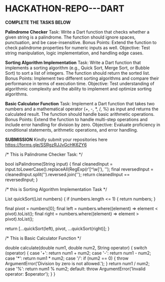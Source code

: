 # HACKATHON-REPO---DART

**COMPLETE THE TASKS BELOW**

**Palindrome Checker**
Task: Write a Dart function that checks whether a given string is a palindrome. The function should ignore spaces, punctuation, and be case-insensitive.
Bonus Points: Extend the function to check palindrome properties for numeric inputs as well.
Objective: Test string manipulation, logic implementation, and handling edge cases.
 
**Sorting Algorithm Implementation**
Task: Write a Dart function that implements a sorting algorithm (e.g., Quick Sort, Merge Sort, or Bubble Sort) to sort a list of integers. The function should return the sorted list.
Bonus Points: Implement two different sorting algorithms and compare their performance in terms of execution time.
Objective: Test understanding of algorithmic complexity and the ability to implement and optimize sorting algorithms.

**Basic Calculator Function**
Task: Implement a Dart function that takes two numbers and a mathematical operator (+, -, *, /, %) as input and returns the calculated result. The function should handle basic arithmetic operations.
Bonus Points: Extend the function to handle multi-step operations and include error handling for division by zero.
Objective: Evaluate proficiency in conditional statements, arithmetic operations, and error handling.

**SUBMISSION**
Kindly submit your repositories here https://forms.gle/SSRgzRJJvGcHK6ZY6

/* This is Palindrome Checker Task: */


bool isPalindrome(String input) {
  final cleanedInput = input.toLowerCase().replaceAll(RegExp(r'[^\w]'), '');
  final reversedInput = cleanedInput.split('').reversed.join('');
  return cleanedInput == reversedInput;
}

/* this is Sorting Algorithm Implementation Task */

List<int> quickSort(List<int> numbers) {
  if (numbers.length <= 1) {
    return numbers;
  }

  final pivot = numbers[0];
  final left = numbers.where((element) => element < pivot).toList();
  final right = numbers.where((element) => element > pivot).toList();

  return [...quickSort(left), pivot, ...quickSort(right)];
}

/* This is Basic Calculator Function */

double calculate(double num1, double num2, String operator) {
  switch (operator) {
    case '+':
      return num1 + num2;
    case '-':
      return num1 - num2;
    case '*':
      return num1 * num2;
    case '/':
      if (num2 == 0) {
        throw ArgumentError('Division by zero is not allowed.');
      }
      return num1 / num2;
    case '%':
      return num1 % num2;
    default:
      throw ArgumentError('Invalid operator: $operator');
  }
}

